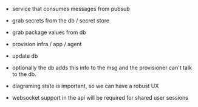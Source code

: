 - service that consumes messages from pubsub
- grab secrets from the db / secret store
- grab package values from db
- provision infra / app / agent
- update db

- optionally the db adds this info to the msg and the provisioner can't talk to the db.
- diagraming state is important, so we can have a robust UX
- websocket support in the api will be required for shared user sessions
